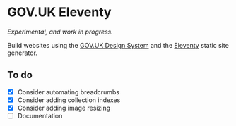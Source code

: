 # GOV.UK Eleventy

_Experimental, and work in progress._

Build websites using the [GOV.UK Design System](https://design-system.service.gov.uk) and the [Eleventy](https://www.11ty.io) static site generator.

## To do

- [x] Consider automating breadcrumbs
- [x] Consider adding collection indexes
- [x] Consider adding image resizing
- [ ] Documentation
